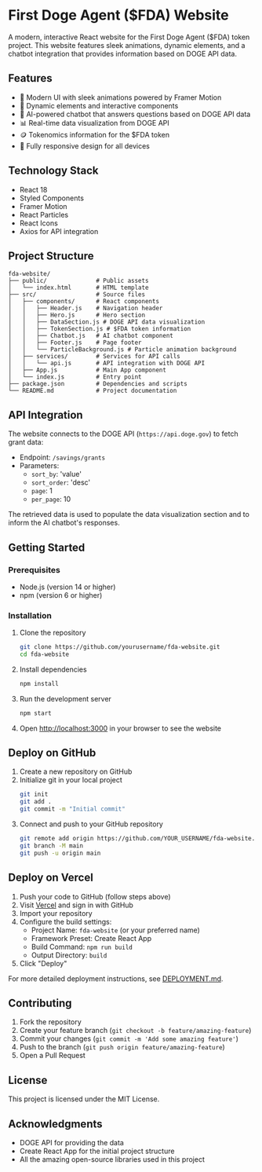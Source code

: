 # First Doge Agent ($FDA) Website

A modern, interactive React website for the First Doge Agent ($FDA) token project. This website features sleek animations, dynamic elements, and a chatbot integration that provides information based on DOGE API data.

## Features

- 🌟 Modern UI with sleek animations powered by Framer Motion
- 🔄 Dynamic elements and interactive components
- 🤖 AI-powered chatbot that answers questions based on DOGE API data
- 📊 Real-time data visualization from DOGE API
- 🪙 Tokenomics information for the $FDA token
- 📱 Fully responsive design for all devices

## Technology Stack

- React 18
- Styled Components
- Framer Motion
- React Particles
- React Icons
- Axios for API integration

## Project Structure

```
fda-website/
├── public/              # Public assets
│   └── index.html       # HTML template
├── src/                 # Source files
│   ├── components/      # React components
│   │   ├── Header.js    # Navigation header
│   │   ├── Hero.js      # Hero section
│   │   ├── DataSection.js # DOGE API data visualization
│   │   ├── TokenSection.js # $FDA token information
│   │   ├── Chatbot.js   # AI chatbot component
│   │   ├── Footer.js    # Page footer
│   │   └── ParticleBackground.js # Particle animation background
│   ├── services/        # Services for API calls
│   │   └── api.js       # API integration with DOGE API
│   ├── App.js           # Main App component
│   └── index.js         # Entry point
├── package.json         # Dependencies and scripts
└── README.md            # Project documentation
```

## API Integration

The website connects to the DOGE API (`https://api.doge.gov`) to fetch grant data:

- Endpoint: `/savings/grants`
- Parameters:
  - `sort_by`: 'value'
  - `sort_order`: 'desc'
  - `page`: 1
  - `per_page`: 10

The retrieved data is used to populate the data visualization section and to inform the AI chatbot's responses.

## Getting Started

### Prerequisites

- Node.js (version 14 or higher)
- npm (version 6 or higher)

### Installation

1. Clone the repository
   ```bash
   git clone https://github.com/yourusername/fda-website.git
   cd fda-website
   ```

2. Install dependencies
   ```bash
   npm install
   ```

3. Run the development server
   ```bash
   npm start
   ```

4. Open [http://localhost:3000](http://localhost:3000) in your browser to see the website

## Deploy on GitHub

1. Create a new repository on GitHub
2. Initialize git in your local project
   ```bash
   git init
   git add .
   git commit -m "Initial commit"
   ```
3. Connect and push to your GitHub repository
   ```bash
   git remote add origin https://github.com/YOUR_USERNAME/fda-website.git
   git branch -M main
   git push -u origin main
   ```

## Deploy on Vercel

1. Push your code to GitHub (follow steps above)
2. Visit [Vercel](https://vercel.com) and sign in with GitHub
3. Import your repository
4. Configure the build settings:
   - Project Name: `fda-website` (or your preferred name)
   - Framework Preset: Create React App
   - Build Command: `npm run build`
   - Output Directory: `build`
5. Click "Deploy"

For more detailed deployment instructions, see [DEPLOYMENT.md](DEPLOYMENT.md).

## Contributing

1. Fork the repository
2. Create your feature branch (`git checkout -b feature/amazing-feature`)
3. Commit your changes (`git commit -m 'Add some amazing feature'`)
4. Push to the branch (`git push origin feature/amazing-feature`)
5. Open a Pull Request

## License

This project is licensed under the MIT License.

## Acknowledgments

- DOGE API for providing the data
- Create React App for the initial project structure
- All the amazing open-source libraries used in this project
